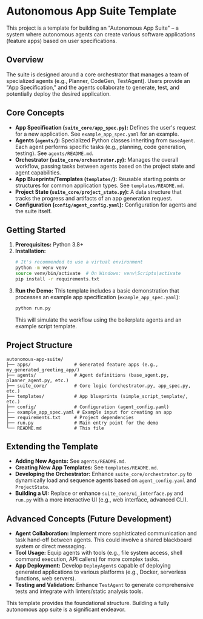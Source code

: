 # Autonomous App Suite Template

This project is a template for building an "Autonomous App Suite" – a system where autonomous agents can create various software applications (feature apps) based on user specifications.

## Overview

The suite is designed around a core orchestrator that manages a team of specialized agents (e.g., Planner, CodeGen, TestAgent). Users provide an "App Specification," and the agents collaborate to generate, test, and potentially deploy the desired application.

## Core Concepts

*   **App Specification (`suite_core/app_spec.py`):** Defines the user's request for a new application. See `example_app_spec.yaml` for an example.
*   **Agents (`agents/`):** Specialized Python classes inheriting from `BaseAgent`. Each agent performs specific tasks (e.g., planning, code generation, testing). See `agents/README.md`.
*   **Orchestrator (`suite_core/orchestrator.py`):** Manages the overall workflow, passing tasks between agents based on the project state and agent capabilities.
*   **App Blueprints/Templates (`templates/`):** Reusable starting points or structures for common application types. See `templates/README.md`.
*   **Project State (`suite_core/project_state.py`):** A data structure that tracks the progress and artifacts of an app generation request.
*   **Configuration (`config/agent_config.yaml`):** Configuration for agents and the suite itself.

## Getting Started

1.  **Prerequisites:** Python 3.8+
2.  **Installation:**
    ```bash
    # It's recommended to use a virtual environment
    python -m venv venv
    source venv/bin/activate  # On Windows: venv\Scripts\activate
    pip install -r requirements.txt
    ```
3.  **Run the Demo:**
    This template includes a basic demonstration that processes an example app specification (`example_app_spec.yaml`):
    ```bash
    python run.py
    ```
    This will simulate the workflow using the boilerplate agents and an example script template.

## Project Structure

```
autonomous-app-suite/
├── apps/                # Generated feature apps (e.g., my_generated_greeting_app/)
├── agents/              # Agent definitions (base_agent.py, planner_agent.py, etc.)
├── suite_core/          # Core logic (orchestrator.py, app_spec.py, etc.)
├── templates/           # App blueprints (simple_script_template/, etc.)
├── config/              # Configuration (agent_config.yaml)
├── example_app_spec.yaml # Example input for creating an app
├── requirements.txt     # Project dependencies
├── run.py               # Main entry point for the demo
└── README.md            # This file
```

## Extending the Template

*   **Adding New Agents:** See `agents/README.md`.
*   **Creating New App Templates:** See `templates/README.md`.
*   **Developing the Orchestrator:** Enhance `suite_core/orchestrator.py` to dynamically load and sequence agents based on `agent_config.yaml` and `ProjectState`.
*   **Building a UI:** Replace or enhance `suite_core/ui_interface.py` and `run.py` with a more interactive UI (e.g., web interface, advanced CLI).

## Advanced Concepts (Future Development)

*   **Agent Collaboration:** Implement more sophisticated communication and task hand-off between agents. This could involve a shared blackboard system or direct messaging.
*   **Tool Usage:** Equip agents with tools (e.g., file system access, shell command execution, API callers) for more complex tasks.
*   **App Deployment:** Develop `DeployAgent`s capable of deploying generated applications to various platforms (e.g., Docker, serverless functions, web servers).
*   **Testing and Validation:** Enhance `TestAgent` to generate comprehensive tests and integrate with linters/static analysis tools.

This template provides the foundational structure. Building a fully autonomous app suite is a significant endeavor.
